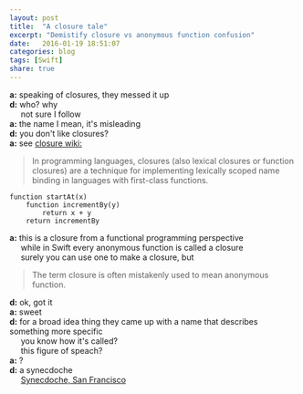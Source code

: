 ```yaml
---
layout: post
title:  "A closure tale"
excerpt: "Demistify closure vs anonymous function confusion"
date:   2016-01-19 18:51:07
categories: blog
tags: [Swift]
share: true
---
```



**a:** speaking of closures, they messed it up  
**d:** who? why  
&nbsp;&nbsp;&nbsp;&nbsp;&nbsp;not sure I follow  
**a:** the name I mean, it's misleading  
**d:** you don't like closures?  
**a:** see [closure wiki:][closure]
> In programming languages, closures (also lexical closures or function closures) are a technique for implementing lexically scoped name binding in languages with first-class functions.  

``` objc
function startAt(x)
    function incrementBy(y)
        return x + y
    return incrementBy
```

**a:** this is a closure from a functional programming perspective  
&nbsp;&nbsp;&nbsp;&nbsp;&nbsp;while in Swift every anonymous function is called a closure  
&nbsp;&nbsp;&nbsp;&nbsp;&nbsp;surely you can use one to make a closure, but  

> The term closure is often mistakenly used to mean anonymous function.

**d:** ok, got it  
**a:** sweet  
**d:** for a broad idea thing they came up with a name that describes something more specific  
&nbsp;&nbsp;&nbsp;&nbsp;&nbsp;you know how it's called?  
&nbsp;&nbsp;&nbsp;&nbsp;&nbsp;this figure of speach?  
**a:** ?  
**d:** a synecdoche  
&nbsp;&nbsp;&nbsp;&nbsp;&nbsp;[Synecdoche, San Francisco][synecdoche]    

[synecdoche]: http://www.imdb.com/title/tt0383028/
[closure]: https://en.wikipedia.org/wiki/Closure_(computer_programming)
